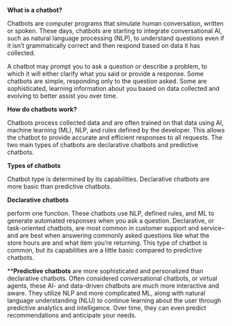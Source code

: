 **What is a chatbot?**

Chatbots are computer programs that simulate human conversation, written or spoken. These days, chatbots are starting to integrate conversational AI, such as natural language processing (NLP), to understand questions even if it isn’t grammatically correct and then respond based on data it has collected.


A chatbot may prompt you to ask a question or describe a problem, to which it will either clarify what you said or provide a response. Some chatbots are simple, responding only to the question asked. Some are sophisticated, learning information about you based on data collected and evolving to better assist you over time.

**How do chatbots work?**

Chatbots process collected data and are often trained on that data using AI, machine learning (ML), NLP, and rules defined by the developer. This allows the chatbot to provide accurate and efficient responses to all requests. The two main types of chatbots are declarative chatbots and predictive chatbots.

**Types of chatbots**

Chatbot type is determined by its capabilities. Declarative chatbots are more basic than predictive chatbots.


**Declarative chatbots**

perform one function. These chatbots use NLP, defined rules, and ML to generate automated responses when you ask a question. Declarative, or task-oriented chatbots, are most common in customer support and service–and are best when answering commonly asked questions like what the store hours are and what item you’re returning. This type of chatbot is common, but its capabilities are a little basic compared to predictive chatbots.


****Predictive chatbots**
are more sophisticated and personalized than declarative chatbots. Often considered conversational chatbots, or virtual agents, these AI- and data-driven chatbots are much more interactive and aware. They utilize NLP and more complicated ML, along with natural language understanding (NLU) to continue learning about the user through predictive analytics and intelligence. Over time, they can even predict recommendations and anticipate your needs.
